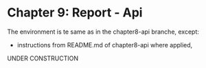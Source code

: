 Chapter 9: Report - Api
=======================

The environment is te same as in the chapter8-api branche, except:
- instructions from README.md of chapter8-api where applied,

UNDER CONSTRUCTION
